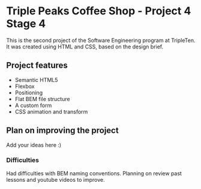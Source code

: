 # Triple Peaks Coffee Shop - Project 4 Stage 4

This is the second project of the Software Engineering program at TripleTen. It was created using HTML and CSS, based on the design brief.

## Project features

- Semantic HTML5
- Flexbox
- Positioning
- Flat BEM file structure
- A custom form
- CSS animation and transform

## Plan on improving the project

Add your ideas here :)

### Difficulties 

Had difficulties with BEM naming conventions. Planning on review past lessons and youtube videos to improve.
